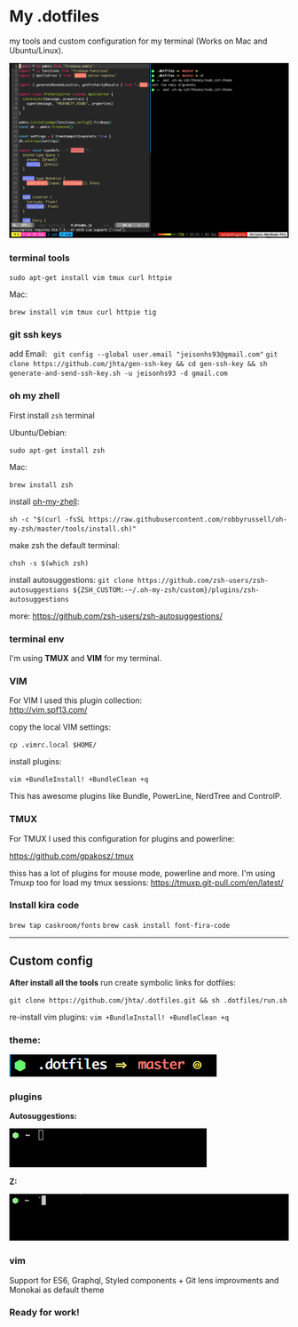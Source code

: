 
# My .dotfiles

my tools and custom configuration for my terminal (Works on Mac and Ubuntu/Linux).

![terminal](https://github.com/jhta/.dotfiles/blob/master/screenshots/terminal.png)


### terminal tools
`sudo apt-get install vim tmux curl httpie`

Mac:

`brew install vim tmux curl httpie tig`

### git ssh keys
add Email:
` git config --global user.email "jeisonhs93@gmail.com"`
`git clone https://github.com/jhta/gen-ssh-key && cd gen-ssh-key && sh generate-and-send-ssh-key.sh -u jeisonhs93 -d gmail.com`

### oh my zhell
First install `zsh` terminal

Ubuntu/Debian:

`sudo apt-get install zsh`

Mac:

`brew install zsh`

install [oh-my-zhell](https://github.com/robbyrussell/oh-my-zsh):

`sh -c "$(curl -fsSL https://raw.githubusercontent.com/robbyrussell/oh-my-zsh/master/tools/install.sh)"`

make zsh the default terminal:

`chsh -s $(which zsh)`

install autosuggestions:
`git clone https://github.com/zsh-users/zsh-autosuggestions ${ZSH_CUSTOM:-~/.oh-my-zsh/custom}/plugins/zsh-autosuggestions`

more: https://github.com/zsh-users/zsh-autosuggestions/


### terminal env
I'm using **TMUX** and **VIM** for my terminal.

### VIM
For VIM I used this plugin collection:  
http://vim.spf13.com/

copy the local VIM settings:

`cp .vimrc.local $HOME/`

install plugins:

`vim +BundleInstall! +BundleClean +q`

This has awesome plugins like Bundle, PowerLine, NerdTree and ControlP.

### TMUX

For TMUX I used this configuration for plugins and powerline:  

https://github.com/gpakosz/.tmux  

thiss has a lot of plugins for mouse mode, powerline and more.
I'm using Tmuxp too for load my tmux sessions: https://tmuxp.git-pull.com/en/latest/

### Install kira code

`brew tap caskroom/fonts`
`brew cask install font-fira-code`

__________________
## Custom config

**After install all the tools** run create symbolic links for dotfiles:

`git clone https://github.com/jhta/.dotfiles.git && sh .dotfiles/run.sh`

re-install vim plugins:
`vim +BundleInstall! +BundleClean +q`

### theme:

![prompt](https://github.com/jhta/.dotfiles/blob/master/screenshots/prompt.png)

### plugins

**Autosuggestions:**

![auto](https://github.com/jhta/.dotfiles/blob/master/screenshots/autosuggestions.gif)

**Z:**

![z](https://github.com/jhta/.dotfiles/blob/master/screenshots/z.gif)

### vim

Support for ES6, Graphql, Styled components + Git lens improvments and Monokai as default theme


### Ready for work!

